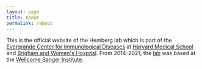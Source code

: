 ```yaml
---
layout: page
title: About
permalink: /about
---
```

This is the official website of the Hemberg lab which is part of the [Evergrande Center for Immunological Diseases](https://evergrande.hms.harvard.edu) at [Harvard Medical School](https://hms.harvard.edu) and [Brigham and Women's Hospital](https://www.brighamandwomens.org). From 2014-2021, the [lab](https://www.sanger.ac.uk/group/hemberg-group/) was based at the [Wellcome Sanger Institute](https://sanger.ac.uk).
